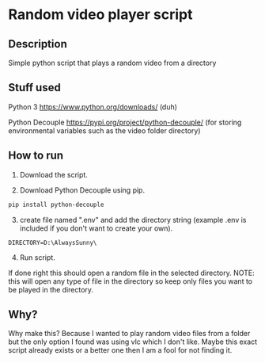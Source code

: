 # Random video player script

## Description
Simple python script that plays a random video from a directory

## Stuff used

Python 3 https://www.python.org/downloads/ (duh)

Python Decouple https://pypi.org/project/python-decouple/ (for storing environmental variables such as the video folder directory)

## How to run

1. Download the script.

2. Download Python Decouple using pip.

```powershell
pip install python-decouple
```

3. create file named ".env" and add the directory string (example .env is included if you don't want to create your own).

```
DIRECTORY=D:\AlwaysSunny\
```

4. Run script.

If done right this should open a random file in the selected directory. 
NOTE: this will open any type of file in the directory so keep only files you want to be played in the directory.


## Why?

Why make this? Because I wanted to play random video files from a folder but the only option I found was using vlc which I don't like. Maybe this exact script already exists or a better one then I am a fool for not finding it.
